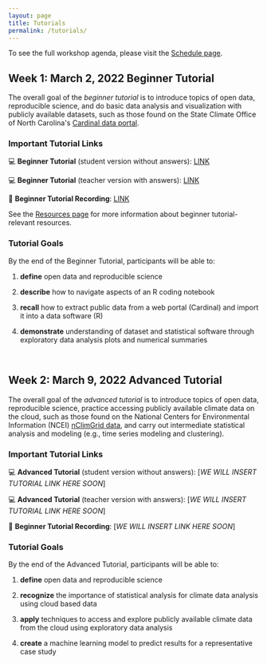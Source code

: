 ```yaml
---
layout: page
title: Tutorials
permalink: /tutorials/
---
```


To see the full workshop agenda, please visit the [Schedule page](https://open-climate-data-science.github.io/schedule/).

## Week 1: March 2, 2022 Beginner Tutorial

The overall goal of the *beginner tutorial* is to introduce topics of open data, reproducible science, and do basic data analysis and visualization with publicly available datasets, such as those found on the State Climate Office of North Carolina's [Cardinal data portal](https://products.climate.ncsu.edu/cardinal/). 

### Important Tutorial Links

:computer: **Beginner Tutorial** (student version without answers): [LINK](https://mybinder.org/v2/gh/open-climate-data-science/ocds-sandbox/HEAD?urlpath=git-pull%3Frepo%3Dhttps%253A%252F%252Fgithub.com%252Fopen-climate-data-science%252Ftutorial-beginner-track%26urlpath%3Dlab%252Ftree%252Ftutorial-beginner-track%252Fbeginner_tutorial_student.ipynb%26branch%3Dmain)

:computer: **Beginner Tutorial** (teacher version with answers): [LINK](https://mybinder.org/v2/gh/open-climate-data-science/ocds-sandbox/HEAD?urlpath=git-pull%3Frepo%3Dhttps%253A%252F%252Fgithub.com%252Fopen-climate-data-science%252Ftutorial-beginner-track%26urlpath%3Dlab%252Ftree%252Ftutorial-beginner-track%252Fbeginner_tutorial_teacher.ipynb%26branch%3Dmain)

:movie_camera: **Beginner Tutorial Recording**: [LINK](https://ncsu.zoom.us/rec/play/kH3VUj10WCDYxpGw-om0rwV7Nx8WMwHsmLGvkhhJY2BsbD_ayDSuUHjzoPkGCZOrUE8e-ZFiklqPdbhr.triKHHBNipmBVf3x?continueMode=true&_x_zm_rtaid=zazLc9H9QYe_HhdGj90wpQ.1646335232872.900a475613b742b49975029e137bd9f8&_x_zm_rhtaid=628)

See the [Resources page](https://open-climate-data-science.github.io/schedule/resources/) for more information about beginner tutorial-relevant resources.

### Tutorial Goals

By the end of the Beginner Tutorial, participants will be able to:

1. **define** open data and reproducible science

2. **describe** how to navigate aspects of an R coding notebook

3. **recall** how to extract public data from a web portal (Cardinal) and import it into a data software (R)

4. **demonstrate** understanding of dataset and statistical software through exploratory data analysis plots and numerical summaries

<br>

## Week 2: March 9, 2022 Advanced Tutorial

The overall goal of the *advanced tutorial* is to introduce topics of open data, reproducible science, practice accessing publicly available climate data on the cloud, such as those found on the National Centers for Environmental Information (NCEI) [nClimGrid data](https://nclimgrid-cisess-reports.s3.amazonaws.com/index.html), and carry out intermediate statistical analysis and modeling (e.g., time series modeling and clustering).

### Important Tutorial Links

:computer: **Advanced Tutorial** (student version without answers): [*WE WILL INSERT TUTORIAL LINK HERE SOON*]

:computer: **Advanced Tutorial** (teacher version with answers): [*WE WILL INSERT TUTORIAL LINK HERE SOON*]

:movie_camera: **Beginner Tutorial Recording**: [*WE WILL INSERT LINK HERE SOON*]

### Tutorial Goals

By the end of the Advanced Tutorial, participants will be able to:

1. **define** open data and reproducible science

2. **recognize** the importance of statistical analysis for climate data analysis using cloud based data

3. **apply** techniques to access and explore publicly available climate data from the cloud using exploratory data analysis 

4. **create** a machine learning model to predict results for a representative case study